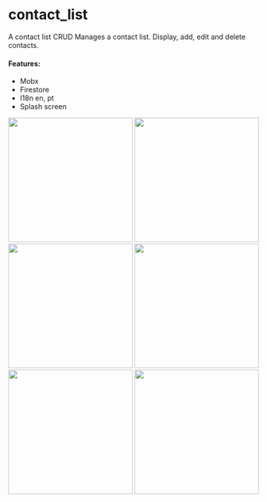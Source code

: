# contact_list

A contact list CRUD
Manages a contact list. Display, add, edit and delete contacts.


#### Features:
- Mobx
- Firestore
- I18n en, pt
- Splash screen

<div>
  <img src="https://user-images.githubusercontent.com/20539985/82758272-e5ea3c80-9dbb-11ea-9614-0e0d10414615.png" width="250"/>
  <img src="https://user-images.githubusercontent.com/20539985/82758276-e97dc380-9dbb-11ea-9da6-77de59e81892.png" width="250"/>
  <img src="https://user-images.githubusercontent.com/20539985/82759770-c0fac700-9dc5-11ea-9a8b-8a240423a4ce.png" width="250"/>
  <img src="https://user-images.githubusercontent.com/20539985/82759768-bf310380-9dc5-11ea-95a7-b5d1e441d453.png" width="250"/>
  <img src="https://user-images.githubusercontent.com/20539985/82758280-ed114a80-9dbb-11ea-99ca-ac5f81228bb5.png" width="250"/>
  <img src="https://user-images.githubusercontent.com/20539985/82758283-ee427780-9dbb-11ea-8375-9bc8fffc7ddc.png" width="250"/>
  
</div>
